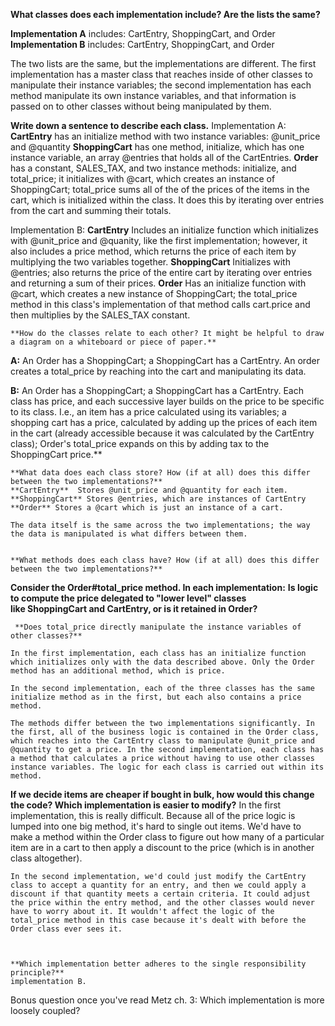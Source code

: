 **What classes does each implementation include? Are the lists the same?**

**Implementation A** includes: CartEntry, ShoppingCart, and Order
**Implementation B**  includes: CartEntry, ShoppingCart, and Order

The two lists are the same, but the implementations are different. The first implementation has a master class that reaches inside of other classes to manipulate their instance variables; the second implementation has each method manipulate its own instance variables, and that information is passed on to other classes without being manipulated by them.  


**Write down a sentence to describe each class.**
Implementation A:
  **CartEntry** has an initialize method with two instance variables: @unit_price and @quantity
  **ShoppingCart** has one method, initialize, which has one instance variable, an array @entries that holds all of the CartEntries.
  **Order** has a constant, SALES_TAX, and two instance methods: initialize, and total_price; it initializes with @cart, which creates an instance of ShoppingCart; total_price sums all of the of the prices of the items in the cart, which is initialized within the class. It does this by iterating over entries from the cart and summing their totals.

Implementation B:
  **CartEntry** Includes an initialize function which initializes with @unit_price and @quanity, like the first implementation; however, it also includes a price method, which returns the price of each item by multiplying the two variables together.
  **ShoppingCart** Initializes with @entries; also returns the price of the entire cart by iterating over entries and returning a sum of their prices.
  **Order** Has an initialize function with @cart, which creates a new instance of ShoppingCart; the total_price method in this class's implementation of that method calls cart.price and then multiplies by the SALES_TAX constant.


	**How do the classes relate to each other? It might be helpful to draw a diagram on a whiteboard or piece of paper.**
  **A:** An Order has a ShoppingCart; a ShoppingCart has a CartEntry. An order creates a total_price by reaching into the cart and manipulating its data.

  **B:** An Order has a ShoppingCart; a ShoppingCart has a CartEntry. Each class has price, and each successive layer builds on the price to be specific to its class. I.e., an item has a price calculated using its variables; a shopping cart has a price, calculated by adding up the prices of each item in the cart (already accessible because it was calculated by the CartEntry class); Order's total_price expands on this by adding tax to the ShoppingCart price.**

	**What data does each class store? How (if at all) does this differ between the two implementations?**
    **CartEntry**  Stores @unit_price and @quantity for each item.
    **ShoppingCart** Stores @entries, which are instances of CartEntry
    **Order** Stores a @cart which is just an instance of a cart.

    The data itself is the same across the two implementations; the way the data is manipulated is what differs between them.


	**What methods does each class have? How (if at all) does this differ between the two implementations?**
  **Consider the Order#total_price method. In each implementation:**
	**Is logic to compute the price delegated to "lower level" classes like ShoppingCart and CartEntry, or is it retained in Order?**

     **Does total_price directly manipulate the instance variables of other classes?**

    In the first implementation, each class has an initialize function which initializes only with the data described above. Only the Order method has an additional method, which is price.

    In the second implementation, each of the three classes has the same initialize method as in the first, but each also contains a price method.

    The methods differ between the two implementations significantly. In the first, all of the business logic is contained in the Order class, which reaches into the CartEntry class to manipulate @unit_price and @quantity to get a price. In the second implementation, each class has a method that calculates a price without having to use other classes instance variables. The logic for each class is carried out within its method.



  **If we decide items are cheaper if bought in bulk, how would this change the code? Which implementation is easier to modify?**
    In the first implementation, this is really difficult. Because all of the price logic is lumped into one big method, it's hard to single out items.
    We'd have to make a method within the Order class to figure out how many of a particular item are in a cart to then apply a discount to the price (which is in another class altogether).

    In the second implementation, we'd could just modify the CartEntry class to accept a quantity for an entry, and then we could apply a discount if that quantity meets a certain criteria. It could adjust the price within the entry method, and the other classes would never have to worry about it. It wouldn't affect the logic of the total_price method in this case because it's dealt with before the Order class ever sees it.



	**Which implementation better adheres to the single responsibility principle?**
    implementation B.


  Bonus question once you've read Metz ch. 3: Which implementation is more loosely coupled?
